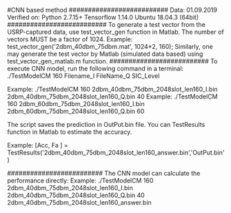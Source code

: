 #CNN based method
##########################
Data: 01.09.2019
Verified on:
	Python 2.7.15+
	Tensorflow 1.14.0
	Ubuntu 18.04.3 (64bit)
##########################
To generate a test vector from the USRP-captured data, use test_vector_gen function in Matlab. 
The number of vectors MUST be a factor of 1024.
	Example:
			test_vector_gen('2dbm_40dbm_75dbm.mat', 1024*2, 160);
Similarly, one may generate the test vector by Matlab (simulated data based) using test_vector_gen_matlab.m function.
##########################
To execute CNN model, run the following command in a terminal:
	./TestModelCM 160 Filename_I FileName_Q SIC_Level

Example:
		./TestModelCM 160 2dbm_40dbm_75dbm_2048slot_len160_I.bin 2dbm_40dbm_75dbm_2048slot_len160_Q.bin 40
Example:
		./TestModelCM 160 2dbm_60dbm_75dbm_2048slot_len160_I.bin 2dbm_60dbm_75dbm_2048slot_len160_Q.bin 60

The script saves the prediction in OutPut.bin file. 
You can TestResults function in Matlab to estimate the accuracy.

Example:
		[Acc, Fa ] = TestResults('2dbm_40dbm_75dbm_2048slot_len160_answer.bin','OutPut.bin')
			
#########################
The CNN model can calculate the performance directly:
	Example:
			./TestModelCM 160 2dbm_40dbm_75dbm_2048slot_len160_I.bin 2dbm_40dbm_75dbm_2048slot_len160_Q.bin 40 2dbm_40dbm_75dbm_2048slot_len160_answer.bin





